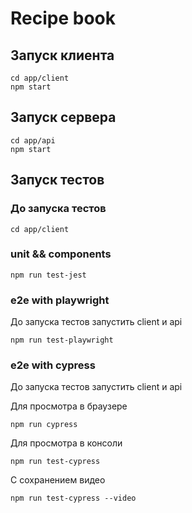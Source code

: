 # Recipe book

## Запуск клиента
```
cd app/client
npm start
```

## Запуск сервера
```
cd app/api
npm start
```

## Запуск тестов

### До запуска тестов
```
cd app/client
```

### unit && components
```
npm run test-jest
```

### e2e with playwright
До запуска тестов запустить client и api
```
npm run test-playwright
```

### e2e with cypress 
До запуска тестов запустить client и api

Для просмотра в браузере
```
npm run cypress
```
Для просмотра в консоли
```
npm run test-cypress
```
С сохранением видео
```
npm run test-cypress --video
```